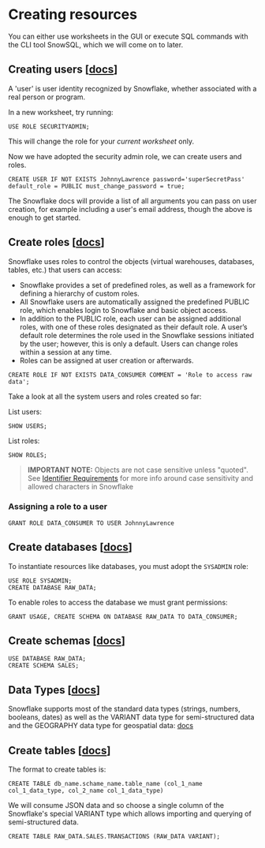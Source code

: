 # Creating resources

You can either use worksheets in the GUI or execute SQL commands with the CLI tool SnowSQL, which we will come on to later.


## Creating users [[docs](https://docs.snowflake.com/en/sql-reference/sql/create-user.html)]

A 'user' is user identity recognized by Snowflake, whether associated with a real person or program.

In a new worksheet, try running:

```USE ROLE SECURITYADMIN;```

This will change the role for your _current worksheet_ only.

Now we have adopted the security admin role, we can create users and roles.

```CREATE USER IF NOT EXISTS JohnnyLawrence password='superSecretPass' default_role = PUBLIC must_change_password = true;```

The Snowflake docs will provide a list of all arguments you can pass on user creation, for example including a user's email address, though the above is enough to get started.


## Create roles [[docs](https://docs.snowflake.com/en/sql-reference/sql/create-role.html)]

Snowflake uses roles to control the objects (virtual warehouses, databases, tables, etc.) that users can access:
* Snowflake provides a set of predefined roles, as well as a framework for defining a hierarchy of custom roles.
* All Snowflake users are automatically assigned the predefined PUBLIC role, which enables login to Snowflake and basic object access.
* In addition to the PUBLIC role, each user can be assigned additional roles, with one of these roles designated as their default role. A user’s default role determines the role used in the Snowflake sessions initiated by the user; however, this is only a default. Users can change roles within a session at any time.
* Roles can be assigned at user creation or afterwards.

```CREATE ROLE IF NOT EXISTS DATA_CONSUMER COMMENT = 'Role to access raw data';```

Take a look at all the system users and roles created so far:

List users:

```SHOW USERS;```

List roles:

```SHOW ROLES;```

> **IMPORTANT NOTE:** Objects are not case sensitive unless "quoted". See [Identifier Requirements](https://docs.snowflake.com/en/sql-reference/identifiers-syntax.html) for more info around case sensitivity and allowed characters in Snowflake

### Assigning a role to a user

```GRANT ROLE DATA_CONSUMER TO USER JohnnyLawrence```

## Create databases [[docs](https://docs.snowflake.com/en/sql-reference/sql/create-database.html)]

To instantiate resources like databases, you must adopt the `SYSADMIN` role:

```
USE ROLE SYSADMIN;
CREATE DATABASE RAW_DATA;
```

To enable roles to access the database we must grant permissions:

```GRANT USAGE, CREATE SCHEMA ON DATABASE RAW_DATA TO DATA_CONSUMER;```


## Create schemas [[docs](https://docs.snowflake.com/en/sql-reference/sql/create-schema.html)]

```
USE DATABASE RAW_DATA;
CREATE SCHEMA SALES;
```

## Data Types [[docs](https://docs.snowflake.com/en/sql-reference/intro-summary-data-types.html)]

Snowflake supports most of the standard data types (strings, numbers, booleans, dates) as well as the VARIANT data type for semi-structured data and the GEOGRAPHY data type for geospatial data: [docs](https://docs.snowflake.com/en/sql-reference/intro-summary-data-types.html)

## Create tables [[docs](https://docs.snowflake.com/en/sql-reference/sql/create-table.html)]

The format to create tables is:

```CREATE TABLE db_name.schame_name.table_name (col_1_name col_1_data_type, col_2_name col_1_data_type)```


We will consume JSON data and so choose a single column of the Snowflake's special VARIANT type which allows importing and querying of semi-structured data.

```CREATE TABLE RAW_DATA.SALES.TRANSACTIONS (RAW_DATA VARIANT);```

